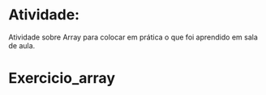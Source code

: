 # Atividade:

Atividade sobre Array para colocar em prática o que foi aprendido em sala de aula.
# Exercicio_array
